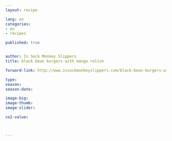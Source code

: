 ```yaml
---
layout: recipe

lang: en
categories:
- en
- recipes

published: true


author: In Sock Monkey Slippers
title: black bean burgers with mango relish

forward-link: http://www.insockmonkeyslippers.com/black-bean-burgers-with-mango-relish

type: 
season: 
season-date:  

image-big: 
image-thumb: 
image-slider: 

co2-value: 



---
```

